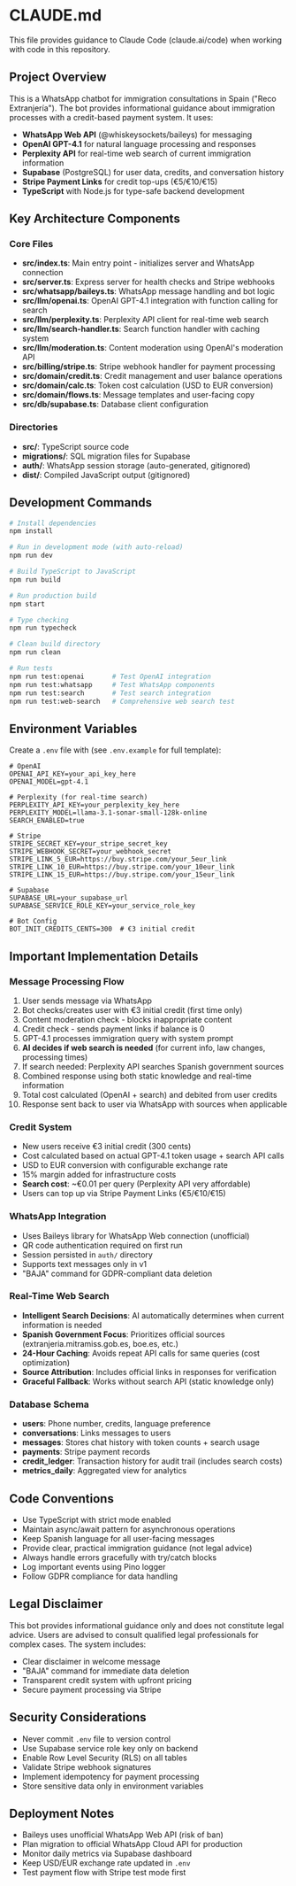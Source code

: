 # CLAUDE.md

This file provides guidance to Claude Code (claude.ai/code) when working with code in this repository.

## Project Overview

This is a WhatsApp chatbot for immigration consultations in Spain ("Reco Extranjería"). The bot provides informational guidance about immigration processes with a credit-based payment system. It uses:
- **WhatsApp Web API** (@whiskeysockets/baileys) for messaging
- **OpenAI GPT-4.1** for natural language processing and responses
- **Perplexity API** for real-time web search of current immigration information
- **Supabase** (PostgreSQL) for user data, credits, and conversation history
- **Stripe Payment Links** for credit top-ups (€5/€10/€15)
- **TypeScript** with Node.js for type-safe backend development

## Key Architecture Components

### Core Files
- **src/index.ts**: Main entry point - initializes server and WhatsApp connection
- **src/server.ts**: Express server for health checks and Stripe webhooks
- **src/whatsapp/baileys.ts**: WhatsApp message handling and bot logic
- **src/llm/openai.ts**: OpenAI GPT-4.1 integration with function calling for search
- **src/llm/perplexity.ts**: Perplexity API client for real-time web search
- **src/llm/search-handler.ts**: Search function handler with caching system
- **src/llm/moderation.ts**: Content moderation using OpenAI's moderation API
- **src/billing/stripe.ts**: Stripe webhook handler for payment processing
- **src/domain/credit.ts**: Credit management and user balance operations
- **src/domain/calc.ts**: Token cost calculation (USD to EUR conversion)
- **src/domain/flows.ts**: Message templates and user-facing copy
- **src/db/supabase.ts**: Database client configuration

### Directories
- **src/**: TypeScript source code
- **migrations/**: SQL migration files for Supabase
- **auth/**: WhatsApp session storage (auto-generated, gitignored)
- **dist/**: Compiled JavaScript output (gitignored)

## Development Commands

```bash
# Install dependencies
npm install

# Run in development mode (with auto-reload)
npm run dev

# Build TypeScript to JavaScript
npm run build

# Run production build
npm start

# Type checking
npm run typecheck

# Clean build directory
npm run clean

# Run tests
npm run test:openai       # Test OpenAI integration
npm run test:whatsapp     # Test WhatsApp components
npm run test:search       # Test search integration
npm run test:web-search   # Comprehensive web search test
```

## Environment Variables

Create a `.env` file with (see `.env.example` for full template):
```
# OpenAI
OPENAI_API_KEY=your_api_key_here
OPENAI_MODEL=gpt-4.1

# Perplexity (for real-time search)
PERPLEXITY_API_KEY=your_perplexity_key_here
PERPLEXITY_MODEL=llama-3.1-sonar-small-128k-online
SEARCH_ENABLED=true

# Stripe
STRIPE_SECRET_KEY=your_stripe_secret_key
STRIPE_WEBHOOK_SECRET=your_webhook_secret
STRIPE_LINK_5_EUR=https://buy.stripe.com/your_5eur_link
STRIPE_LINK_10_EUR=https://buy.stripe.com/your_10eur_link
STRIPE_LINK_15_EUR=https://buy.stripe.com/your_15eur_link

# Supabase
SUPABASE_URL=your_supabase_url
SUPABASE_SERVICE_ROLE_KEY=your_service_role_key

# Bot Config
BOT_INIT_CREDITS_CENTS=300  # €3 initial credit
```

## Important Implementation Details

### Message Processing Flow
1. User sends message via WhatsApp
2. Bot checks/creates user with €3 initial credit (first time only)
3. Content moderation check - blocks inappropriate content
4. Credit check - sends payment links if balance is 0
5. GPT-4.1 processes immigration query with system prompt
6. **AI decides if web search is needed** (for current info, law changes, processing times)
7. If search needed: Perplexity API searches Spanish government sources
8. Combined response using both static knowledge and real-time information
9. Total cost calculated (OpenAI + search) and debited from user credits
10. Response sent back to user via WhatsApp with sources when applicable

### Credit System
- New users receive €3 initial credit (300 cents)
- Cost calculated based on actual GPT-4.1 token usage + search API calls
- USD to EUR conversion with configurable exchange rate
- 15% margin added for infrastructure costs
- **Search cost**: ~€0.01 per query (Perplexity API very affordable)
- Users can top up via Stripe Payment Links (€5/€10/€15)

### WhatsApp Integration
- Uses Baileys library for WhatsApp Web connection (unofficial)
- QR code authentication required on first run
- Session persisted in `auth/` directory
- Supports text messages only in v1
- "BAJA" command for GDPR-compliant data deletion

### Real-Time Web Search
- **Intelligent Search Decisions**: AI automatically determines when current information is needed
- **Spanish Government Focus**: Prioritizes official sources (extranjeria.mitramiss.gob.es, boe.es, etc.)
- **24-Hour Caching**: Avoids repeat API calls for same queries (cost optimization)
- **Source Attribution**: Includes official links in responses for verification
- **Graceful Fallback**: Works without search API (static knowledge only)

### Database Schema
- **users**: Phone number, credits, language preference
- **conversations**: Links messages to users
- **messages**: Stores chat history with token counts + search usage
- **payments**: Stripe payment records
- **credit_ledger**: Transaction history for audit trail (includes search costs)
- **metrics_daily**: Aggregated view for analytics

## Code Conventions

- Use TypeScript with strict mode enabled
- Maintain async/await pattern for asynchronous operations
- Keep Spanish language for all user-facing messages
- Provide clear, practical immigration guidance (not legal advice)
- Always handle errors gracefully with try/catch blocks
- Log important events using Pino logger
- Follow GDPR compliance for data handling

## Legal Disclaimer

This bot provides informational guidance only and does not constitute legal advice. Users are advised to consult qualified legal professionals for complex cases. The system includes:
- Clear disclaimer in welcome message
- "BAJA" command for immediate data deletion
- Transparent credit system with upfront pricing
- Secure payment processing via Stripe

## Security Considerations

- Never commit `.env` file to version control
- Use Supabase service role key only on backend
- Enable Row Level Security (RLS) on all tables
- Validate Stripe webhook signatures
- Implement idempotency for payment processing
- Store sensitive data only in environment variables

## Deployment Notes

- Baileys uses unofficial WhatsApp Web API (risk of ban)
- Plan migration to official WhatsApp Cloud API for production
- Monitor daily metrics via Supabase dashboard
- Keep USD/EUR exchange rate updated in `.env`
- Test payment flow with Stripe test mode first